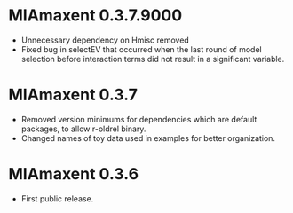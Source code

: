 # MIAmaxent 0.3.7.9000

* Unnecessary dependency on Hmisc removed
* Fixed bug in selectEV that occurred when the last round of model selection before interaction terms did not result in a significant variable.

# MIAmaxent 0.3.7

* Removed version minimums for dependencies which are default packages, to allow r-oldrel binary.
* Changed names of toy data used in examples for better organization.

# MIAmaxent 0.3.6

* First public release.



